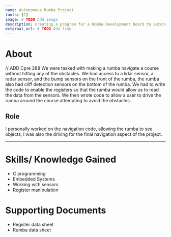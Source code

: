 ```yaml
---
name: Autonomous Rumba Project
tools: [C]
image: # TODO Add image
description: Creating a program for a Romba Development board to autonomously navigate a obstacle course for CprE 288 - Embedded Systems.
external_url: # TODO Add link
---
```


# About 
// ADD Cpre 288
We were tasked with making a rumba navigate a course without hitting any of the obstacles. We had access to a lidar sensor, a radar sensor, and the bump sensors on the front of the rumba, the rumba also had cliff detection sensors on the bottom of the rumba. We had to write the code to enable the registers so that the rumba would allow us to read the data from the sensors. We then wrote code to allow a user to drive the rumba around the course attempting to avoid the obstacles.
## Role
I personally worked on the navigation code, allowing the rumba to see objects, I was also the driving for the final navigation aspect of the project.

---

# Skills/ Knowledge Gained

- C programming
- Embedded Systems
- Working with sensors
- Register manipulation

# Supporting Documents
- Register data sheet
- Rumba data sheet